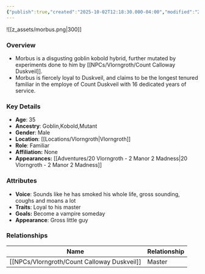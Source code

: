 ```yaml
---
{"publish":true,"created":"2025-10-02T12:18:30.000-04:00","modified":"2025-10-06T11:44:38.540-04:00","published":"2025-10-06T11:44:38.540-04:00","cssclasses":"","Age":"35","Ancestry":["Goblin","Kobold","Mutant"],"Gender":"Male","Location":["[[Vlorngroth]]"],"Role":["Familiar"],"Affiliation":["None"],"Appearances":["[[20 Vlorngroth - 2 Manor 2 Madness]]"]}
---
```



![[z_assets/morbus.png|300]]

### Overview
- Morbus is a disgusting goblin kobold hybrid, further mutated by experiments done to him by [[NPCs/Vlorngroth/Count Calloway Duskveil]].
- Morbus is fiercely loyal to Duskveil, and claims to be the longest tenured familiar in the employe of Count Duskveil with 16 dedicated years of service.

### Key Details
- **Age**: 35
- **Ancestry**: Goblin,Kobold,Mutant
- **Gender**: Male
- **Location**: [[Locations/Vlorngroth\|Vlorngroth]]
- **Role**: Familiar
- **Affiliation:** None
- **Appearances:** [[Adventures/20 Vlorngroth - 2 Manor 2 Madness\|20 Vlorngroth - 2 Manor 2 Madness]]

### Attributes
- **Voice**: Sounds like he has smoked his whole life, gross sounding, coughs and moans a lot
- **Traits**: Loyal to his master
- **Goals:** Become a vampire someday
- **Appearance**: Gross little guy

### Relationships

| Name                        | Relationship |
| --------------------------- | ------------ |
| [[NPCs/Vlorngroth/Count Calloway Duskveil]] | Master       |
